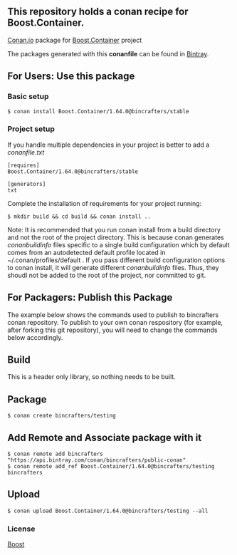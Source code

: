 ## This repository holds a conan recipe for Boost.Container.

[Conan.io](https://conan.io) package for [Boost.Container](https://github.com/Boostorg/Container) project

The packages generated with this **conanfile** can be found in [Bintray](https://bintray.com/bincrafters/public-conan/Boost.Container%3Abincrafters).

## For Users: Use this package

### Basic setup

    $ conan install Boost.Container/1.64.0@bincrafters/stable

### Project setup

If you handle multiple dependencies in your project is better to add a *conanfile.txt*

    [requires]
    Boost.Container/1.64.0@bincrafters/stable

    [generators]
    txt

Complete the installation of requirements for your project running:</small></span>

    $ mkdir build && cd build && conan install ..
	
Note: It is recommended that you run conan install from a build directory and not the root of the project directory.  This is because conan generates *conanbuildinfo* files specific to a single build configuration which by default comes from an autodetected default profile located in ~/.conan/profiles/default .  If you pass different build configuration options to conan install, it will generate different *conanbuildinfo* files.  Thus, they shoudl not be added to the root of the project, nor committed to git. 

## For Packagers: Publish this Package

The example below shows the commands used to publish to bincrafters conan repository. To publish to your own conan respository (for example, after forking this git repository), you will need to change the commands below accordingly. 

## Build  

This is a header only library, so nothing needs to be built.

## Package 

    $ conan create bincrafters/testing
	
## Add Remote and Associate package with it

	$ conan remote add bincrafters "https://api.bintray.com/conan/bincrafters/public-conan"
	$ conan remote add_ref Boost.Container/1.64.0@bincrafters/testing bincrafters

## Upload

    $ conan upload Boost.Container/1.64.0@bincrafters/testing --all

### License
[Boost](LICENSE)
